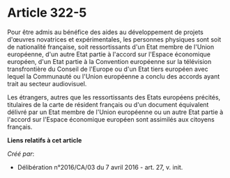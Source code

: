 # Article 322-5

Pour être admis au bénéfice des aides au développement de projets d'œuvres novatrices et expérimentales, les personnes
physiques sont soit de nationalité française, soit ressortissants d'un Etat membre de l'Union européenne, d'un autre Etat
partie à l'accord sur l'Espace économique européen, d'un Etat partie à la Convention européenne sur la télévision
transfrontière du Conseil de l'Europe ou d'un Etat tiers européen avec lequel la Communauté ou l'Union européenne a conclu
des accords ayant trait au secteur audiovisuel.

Les étrangers, autres que les ressortissants des Etats européens précités, titulaires de la carte de résident français ou
d'un document équivalent délivré par un Etat membre de l'Union européenne ou un autre Etat partie à l'accord sur l'Espace
économique européen sont assimilés aux citoyens français.

**Liens relatifs à cet article**

_Créé par_:

  - Délibération n°2016/CA/03 du 7 avril 2016 - art. 27, v. init.
